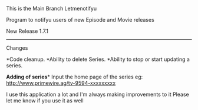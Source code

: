 This is the Main Branch Letmenotifyu

Program to notifyu users of new Episode and Movie releases


New Release 1.7.1
************************
Changes

*Code cleanup.
*Ability to delete Series.
*Ability to stop or start updating a series.


**Adding of series***
Input the home page of the series
eg: http://www.primewire.ag/tv-9594-xxxxxxxxx

I use this application a lot and I'm always making improvements to it
Please let me know if you use it as well


